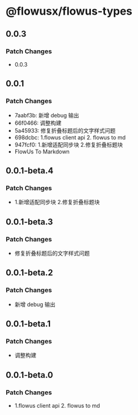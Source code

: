 # @flowusx/flowus-types

## 0.0.3

### Patch Changes

- 0.0.3

## 0.0.1

### Patch Changes

- 7aabf3b: 新增 debug 输出
- 66f0466: 调整构建
- 5a45933: 修复折叠标题后的文字样式问题
- 698dcbc: 1.flowus client api 2. flowus to md
- 947fcf0: 1.新增适配同步块 2.修复折叠标题块
- FlowUs To Markdown

## 0.0.1-beta.4

### Patch Changes

- 1.新增适配同步块 2.修复折叠标题块

## 0.0.1-beta.3

### Patch Changes

- 修复折叠标题后的文字样式问题

## 0.0.1-beta.2

### Patch Changes

- 新增 debug 输出

## 0.0.1-beta.1

### Patch Changes

- 调整构建

## 0.0.1-beta.0

### Patch Changes

- 1.flowus client api 2. flowus to md
